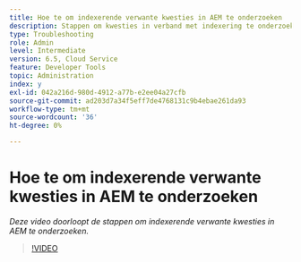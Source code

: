 ```yaml
---
title: Hoe te om indexerende verwante kwesties in AEM te onderzoeken
description: Stappen om kwesties in verband met indexering te onderzoeken
type: Troubleshooting
role: Admin
level: Intermediate
version: 6.5, Cloud Service
feature: Developer Tools
topic: Administration
index: y
exl-id: 042a216d-980d-4912-a77b-e2ee04a27cfb
source-git-commit: ad203d7a34f5eff7de4768131c9b4ebae261da93
workflow-type: tm+mt
source-wordcount: '36'
ht-degree: 0%

---
```


# Hoe te om indexerende verwante kwesties in AEM te onderzoeken

*Deze video doorloopt de stappen om indexerende verwante kwesties in AEM te onderzoeken.*

>[!VIDEO](https://video.tv.adobe.com/v/335465?quality=9&learn=on)

